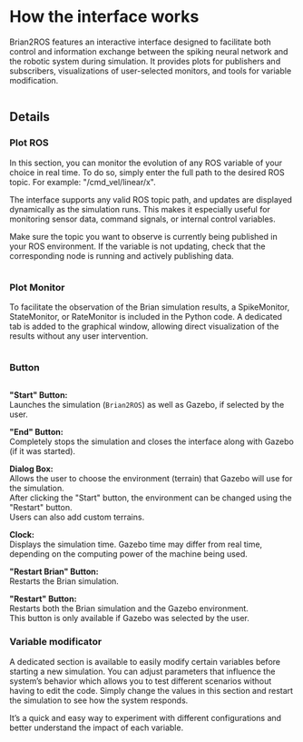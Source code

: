 # How the interface works 

Brian2ROS features an interactive interface designed to facilitate both control and information exchange between the spiking neural network and the robotic system during simulation.
It provides plots for publishers and subscribers, visualizations of user-selected monitors, and tools for variable modification.



```{image} ../_static/user_guide/interface/interface_1.png
```

## Details 

### Plot ROS
In this section, you can monitor the evolution of any ROS variable of your choice in real time. To do so, simply enter the full path to the desired ROS topic. For example: "/cmd_vel/linear/x".

The interface supports any valid ROS topic path, and updates are displayed dynamically as the simulation runs. This makes it especially useful for monitoring sensor data, command signals, or internal control variables.

Make sure the topic you want to observe is currently being published in your ROS environment. If the variable is not updating, check that the corresponding node is running and actively publishing data.
```{image} ../_static/user_guide/interface/interface_4.png
```

### Plot Monitor
To facilitate the observation of the Brian simulation results, a SpikeMonitor, StateMonitor, or RateMonitor is included in the Python code. A dedicated tab is added to the graphical window, allowing direct visualization of the results without any user intervention.
```{image} ../_static/user_guide/interface/interface_5.png
```

### Button
```{image} ../_static/user_guide/interface/interface_3.png
```

**"Start" Button:**  
Launches the simulation (`Brian2ROS`) as well as Gazebo, if selected by the user.

**"End" Button:**  
Completely stops the simulation and closes the interface along with Gazebo (if it was started).

**Dialog Box:**  
Allows the user to choose the environment (terrain) that Gazebo will use for the simulation.  
After clicking the "Start" button, the environment can be changed using the "Restart" button.  
Users can also add custom terrains.

**Clock:**  
Displays the simulation time. Gazebo time may differ from real time, depending on the computing power of the machine being used.

**"Restart Brian" Button:**  
Restarts the Brian simulation.

**"Restart" Button:**  
Restarts both the Brian simulation and the Gazebo environment.  
This button is only available if Gazebo was selected by the user.

### Variable modificator

A dedicated section is available to easily modify certain variables before starting a new simulation. You can adjust parameters that influence the system’s behavior which allows you to test different scenarios without having to edit the code. Simply change the values in this section and restart the simulation to see how the system responds.

It’s a quick and easy way to experiment with different configurations and better understand the impact of each variable.
```{image} ../_static/user_guide/interface/interface_2.png
```
